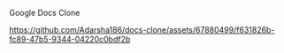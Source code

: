 Google Docs Clone

https://github.com/Adarsha186/docs-clone/assets/67880499/f631826b-fc89-47b5-9344-04220c0bdf2b

